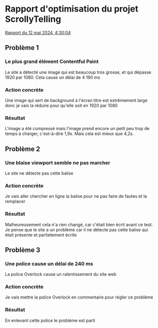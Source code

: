 # Rapport d'optimisation du projet ScrollyTelling


[Rapport du 12 mai 2024, 4:30:04](https://pagespeed.web.dev/analysis/https-erick-tim-momo-com/4s834zpv03?form_factor=desktop)

## Problème 1

### Le plus grand élément Contentful Paint

Le site a détecté une image qui est beaucoup tros grosse, et qui dépasse 1920 par 1080. Cela cause un délai de 4 190 ms

### Action concrète

Une image qui sert de background à l'écran titre est extrêmement large donc je vais la réduire pour qu'elle soit en 1920 par 1080

### Résultat
L'image a été compressé mais l'image prend encore un petit peu trop de temps à charger, c'est-à-dire 1,9s. Mais cela est mieux que 4,2s.

## Problème 2

### Une blaise viewport semble ne pas marcher

Le site ne détecte pas cette balise

### Action concrète

Je vais aller chercher en ligne la balise pour ne pas faire de fautes et la remplacer

### Résultat

Malheureusement cela n'a rien changé, car c'était bien écrit avant ce test. Je pense que le site a un problème car il ne détecte pas cette balise qui était présente et parfaitement écrite

## Problème 3

### Une police cause un délai de 240 ms

La police Overlock cause un ralentissement du site web

### Action concrète

Je vais mettre la police Overlock en commentaire pour régler ce problème

### Résultat
En enlevant cette police le problème est parti
